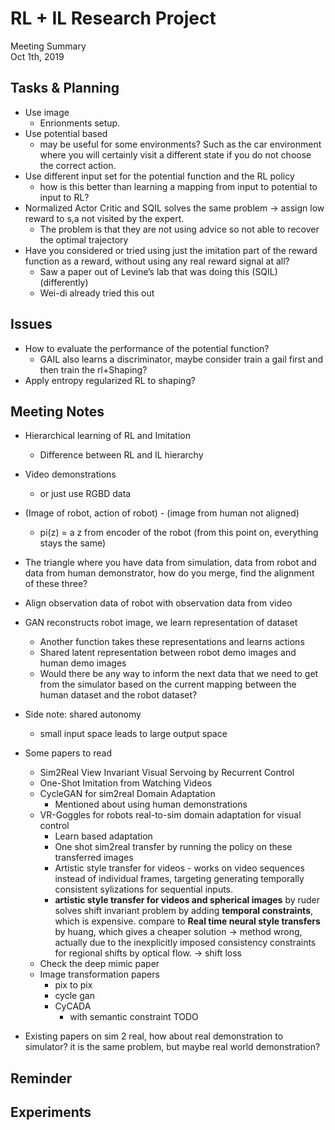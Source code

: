 # RL + IL Research Project
Meeting Summary\
Oct 1th, 2019


## Tasks & Planning
- Use image
    - Enrionments setup.
- Use potential based
    - may be useful for some environments? Such as the car environment where you will certainly visit a different state if you do not choose the correct action.
- Use different input set for the potential function and the RL policy
    - how is this better than learning a mapping from input to potential to input to RL?
- Normalized Actor Critic and SQIL solves the same problem -> assign low reward to s,a not visited by the expert.
    - The problem is that they are not using advice so not able to recover the optimal trajectory
- Have you considered or tried using just the imitation part of the reward function as a reward, without using any real reward signal at all?
    - Saw a paper out of Levine’s lab that was doing this (SQIL) (differently)
    - Wei-di already tried this out

## Issues
- How to evaluate the performance of the potential function?
    - GAIL also learns a discriminator, maybe consider train a gail first and then train the rl+Shaping?
- Apply entropy regularized RL to shaping?

## Meeting Notes

- Hierarchical learning of RL and Imitation
    - Difference between RL and IL hierarchy
- Video demonstrations
    - or just use RGBD data
- (Image of robot, action of robot)   -   (image from human not aligned)
    - pi(z) = a z from encoder of the robot (from this point on, everything stays the same)
- The triangle where you have data from simulation, data from robot and data from human demonstrator, how do you merge, find the alignment of these three?

- Align observation data of robot with observation data from video
- GAN reconstructs robot image, we learn representation of dataset
    - Another function takes these representations and learns actions
    - Shared latent representation between robot demo images and human demo images
    - Would there be any way to inform the next data that we need to get from the simulator based on the current mapping between the human dataset and the robot dataset?

- Side note: shared autonomy
    - small input space leads to large output space

- Some papers to read
    - Sim2Real View Invariant Visual Servoing by Recurrent Control
    - One-Shot Imitation from Watching Videos
    - CycleGAN for sim2real Domain Adaptation
        - Mentioned about using human demonstrations
    - VR-Goggles for robots real-to-sim domain adaptation for visual control
        - Learn based adaptation
        - One shot sim2real transfer by running the policy on these transferred images
        - Artistic style transfer for videos - works on video sequences instead of individual frames, targeting generating temporally consistent sylizations for sequential inputs.
        - **artistic style transfer for videos and spherical images** by ruder solves shift invariant problem by adding **temporal constraints**, which is expensive. compare to **Real time neural style transfers** by huang, which gives a cheaper solution -> method wrong, actually due to the inexplicitly imposed consistency constraints for regional shifts by optical flow. -> shift loss
    - Check the deep mimic paper
    - Image transformation papers
        - pix to pix
        - cycle gan
        - CyCADA
            - with semantic constraint TODO
- Existing papers on sim 2 real, how about real demonstration to simulator? it is the same problem, but maybe real world demonstration?

## Reminder

## Experiments
